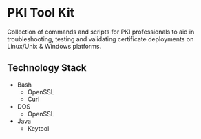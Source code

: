 # PKI Tool Kit
Collection of commands and scripts for PKI professionals to aid in troubleshooting, testing and validating certificate deployments on Linux/Unix & Windows platforms.

## Technology Stack
- Bash
  - OpenSSL
  - Curl
- DOS
  - OpenSSL
- Java
  - Keytool
